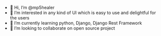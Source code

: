 - 👋 Hi, I’m @mp5healer
- 👀 I’m interested in any kind of UI which is easy to use and delightful for the users
- 🌱 I’m currently learning python, Django, Django Rest Framework
- 💞️ I’m looking to collaborate on open source project
